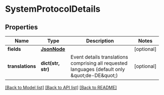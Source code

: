# SystemProtocolDetails

## Properties
Name | Type | Description | Notes
------------ | ------------- | ------------- | -------------
**fields** | [**JsonNode**](JsonNode.md) |  | [optional] 
**translations** | **dict(str, str)** | Event details translations comprising all requested languages (default only \&quot;de-DE\&quot;) | [optional] 

[[Back to Model list]](../README.md#documentation-for-models) [[Back to API list]](../README.md#documentation-for-api-endpoints) [[Back to README]](../README.md)

